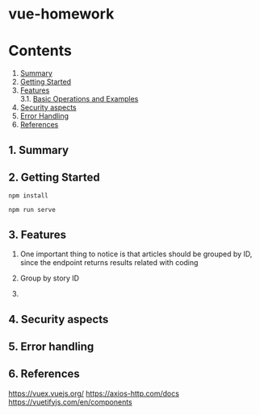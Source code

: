 # vue-homework

# Contents
1. [Summary](#1-Summary) 
2. [Getting Started](#2-getting-started) <br>
3. [Features](#3-basic-usage) <br>
   3.1. [Basic Operations and Examples](#31-basic-operations-and-examples) 
4. [Security aspects](#4-security-aspects) <br>
5. [Error Handling](#5-error-handling) <br>  
6. [References](#6-references)


## 1. Summary

## 2. Getting Started
```
npm install
```
```
npm run serve
```
## 3. Features
1. One important thing to notice is that articles should be grouped by ID, since the endpoint returns results related with coding

1. Group by story ID
2.
## 4. Security aspects

## 5. Error handling

## 6. References
https://vuex.vuejs.org/
https://axios-http.com/docs
https://vuetifyjs.com/en/components


